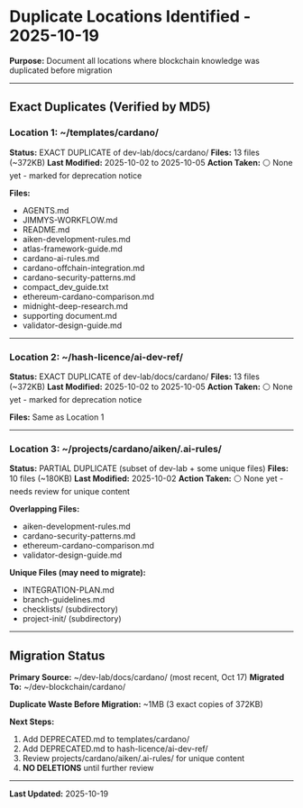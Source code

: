 # Duplicate Locations Identified - 2025-10-19

**Purpose:** Document all locations where blockchain knowledge was duplicated before migration

---

## Exact Duplicates (Verified by MD5)

### Location 1: ~/templates/cardano/
**Status:** EXACT DUPLICATE of dev-lab/docs/cardano/
**Files:** 13 files (~372KB)
**Last Modified:** 2025-10-02 to 2025-10-05
**Action Taken:** ⚪ None yet - marked for deprecation notice

**Files:**
- AGENTS.md
- JIMMYS-WORKFLOW.md
- README.md
- aiken-development-rules.md
- atlas-framework-guide.md
- cardano-ai-rules.md
- cardano-offchain-integration.md
- cardano-security-patterns.md
- compact_dev_guide.txt
- ethereum-cardano-comparison.md
- midnight-deep-research.md
- supporting document.md
- validator-design-guide.md

---

### Location 2: ~/hash-licence/ai-dev-ref/
**Status:** EXACT DUPLICATE of dev-lab/docs/cardano/
**Files:** 13 files (~372KB)
**Last Modified:** 2025-10-02 to 2025-10-05
**Action Taken:** ⚪ None yet - marked for deprecation notice

**Files:** Same as Location 1

---

### Location 3: ~/projects/cardano/aiken/.ai-rules/
**Status:** PARTIAL DUPLICATE (subset of dev-lab + some unique files)
**Files:** 10 files (~180KB)
**Last Modified:** 2025-10-02
**Action Taken:** ⚪ None yet - needs review for unique content

**Overlapping Files:**
- aiken-development-rules.md
- cardano-security-patterns.md
- ethereum-cardano-comparison.md
- validator-design-guide.md

**Unique Files (may need to migrate):**
- INTEGRATION-PLAN.md
- branch-guidelines.md
- checklists/ (subdirectory)
- project-init/ (subdirectory)

---

## Migration Status

**Primary Source:** ~/dev-lab/docs/cardano/ (most recent, Oct 17)
**Migrated To:** ~/dev-blockchain/cardano/

**Duplicate Waste Before Migration:** ~1MB (3 exact copies of 372KB)

**Next Steps:**
1. Add DEPRECATED.md to templates/cardano/
2. Add DEPRECATED.md to hash-licence/ai-dev-ref/
3. Review projects/cardano/aiken/.ai-rules/ for unique content
4. **NO DELETIONS** until further review

---

**Last Updated:** 2025-10-19
